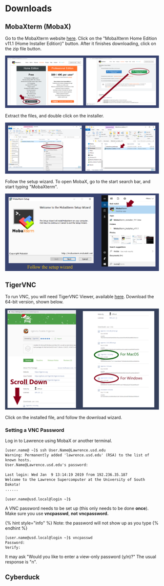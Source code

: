 # Downloads

## MobaXterm \(MobaX\)

Go to the MobaXterm website [here](https://mobaxterm.mobatek.net/download-home-edition.html). Click on the "MobaXterm Home Edition v11.1 \(Home Installer Edition\)" button.  After it finishes downloading, click on the zip file button.

![](../.gitbook/assets/mobax1.png)

Extract the files, and double click on the installer.

![](../.gitbook/assets/mobax2.png)

Follow the setup wizard.  To open MobaX, go to the start search bar, and start typing "MobaXterm".

![](../.gitbook/assets/mobax3.png)

## TigerVNC

To run VNC, you will need TigerVNC Viewer, available [here](https://bintray.com/tigervnc/stable/tigervnc).  Download the 64-bit version, shown below.

![](../.gitbook/assets/tigervnc-download.png)

Click on the installed file, and follow the download wizard.

### Setting a VNC Password

Log in to Lawrence using MobaX or another terminal.

```text
[user.name@ ~]$ ssh User.Name@Lawrence.usd.edu
Warning: Permanently added 'lawrence.usd.edu' (RSA) to the list of known hosts.
User.Name@Lawrence.usd.edu's password:

Last login: Wed Jan  9 13:14:19 2019 from 192.236.35.187
Welcome to the Lawrence Supercomputer at the University of South Dakota!
......​

[user.name@usd.local@login ~]$
```

A VNC password needs to be set up \(this only needs to be done **once**\).  Make sure you use **vncpasswd**, **not** **vncpassword.**

{% hint style="info" %}
Note: the password will not show up as you type
{% endhint %}

```text
[user.name@usd.local@login ~]$ vncpasswd
Password:
Verify:
```

It may ask "Would you like to enter a view-only password \(y/n\)?"  The usual response is "n".

## Cyberduck




